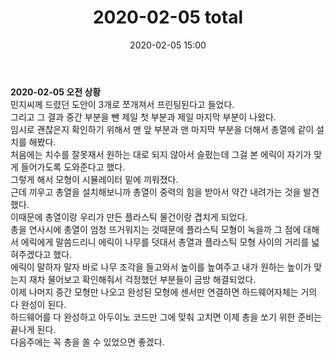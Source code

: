 ﻿---
title: "2020-02-05 total"
date: 2020-02-05 15:00
categories: purdueProject
---

**2020-02-05 오전 상황**  
민지씨께 드렸던 도안이 3개로 쪼개져서 프린팅된다고 들었다.  
그리고 그 결과 중간 부분을 뺀 제일 첫 부분과 제일 마지막 부분이 나왔다.  
임시로 괜찮은지 확인하기 위해서 맨 앞 부분과 맨 마지막 부분을 더해서 총열에 같이 설치를 해봤다.  
처음에는 치수를 잘못재서 원하는 대로 되지 않아서 슬펐는데 그걸 본 에릭이 자기가 맞게 들어가도록 도와준다고 했다.  
그렇게 해서 모형이 시뮬레이터 밑에 끼워졌다.  
근데 끼우고 총열을 설치해보니까 총열이 중력의 힘을 받아서 약간 내려가는 것을 발견했다.  
이때문에 총열이랑 우리가 만든 플라스틱 물건이랑 겹치게 되었다.  
총을 연사시에 총열이 엄청 뜨거워지는 것때문에 플라스틱 모형이 녹을까 그 점에 대해서 에릭에게 말씀드리니 에릭이 나무를 덧대서 총열과 플라스틱 모형 사이의 거리를 넓혀주겠다고 했다.  
에릭이 말하자 말자 바로 나무 조각을 들고와서 높이를 높여주고 내가 원하는 높이가 맞는지 재차 물어보고 확인해줘서 걱정했던 부분들이 금방 해결되었다.  
이제 나머지 중간 모형만 나오고 완성된 모형에 센서만 연결하면 하드웨어자체는 거의 다 완성이 된다.  
하드웨어를 다 완성하고 아두이노 코드만 그에 맞춰 고치면 이제 총을 쏘기 위한 준비는 끝나게 된다.  
다음주에는 꼭 총을 쏠 수 있었으면 좋겠다.  